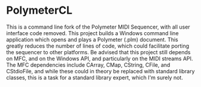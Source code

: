 # PolymeterCL

This is a command line fork of the Polymeter MIDI Sequencer, with all user interface code removed. This project builds a Windows command line application which opens and plays a Polymeter (.plm) document. This greatly reduces the number of lines of code, which could facilitate porting the sequencer to other platforms. Be advised that this project still depends on MFC, and on the Windows API, and particularly on the MIDI streams API. The MFC dependencies include CArray, CMap, CString, CFile, and CStdioFile, and while these could in theory be replaced with standard library classes, this is a task for a standard library expert, which I'm surely not.




